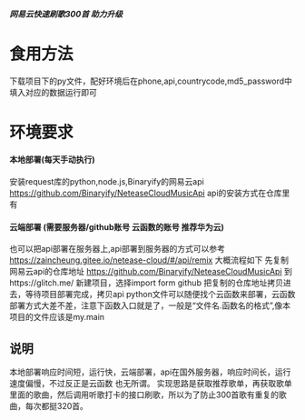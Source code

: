 ##### 网易云快速刷歌300首 助力升级
# 食用方法
下载项目下的py文件，配好环境后在phone,api,countrycode,md5_password中填入对应的数据运行即可
# 环境要求
#### 本地部署(每天手动执行)
安装request库的python,node.js,Binaryify的网易云api 
https://github.com/Binaryify/NeteaseCloudMusicApi
api的安装方式在仓库里有


#### 云端部署 (需要服务器/github账号 云函数的账号 推荐华为云)
也可以把api部署在服务器上,api部署到服务器的方式可以参考
https://zaincheung.gitee.io/netease-cloud/#/api/remix
大概流程如下
先复制网易云api的仓库地址
https://github.com/Binaryify/NeteaseCloudMusicApi
到https://glitch.me/ 新建项目，选择import form github
把复制的仓库地址拷贝进去，等待项目部署完成，拷贝api
python文件可以随便找个云函数来部署，云函数部署方式大差不差，注意下函数入口就是了，一般是“文件名.函数名的格式”,像本项目的文件应该是my.main 

## 说明
本地部署响应时间短，运行快，云端部署，api在国外服务器，响应时间长，运行速度偏慢，不过反正是云函数 也无所谓。
实现思路是获取推荐歌单，再获取歌单里面的歌曲，然后调用听歌打卡的接口刷歌，所以为了防止300首歌有重复的歌曲，每次都挺320首。
